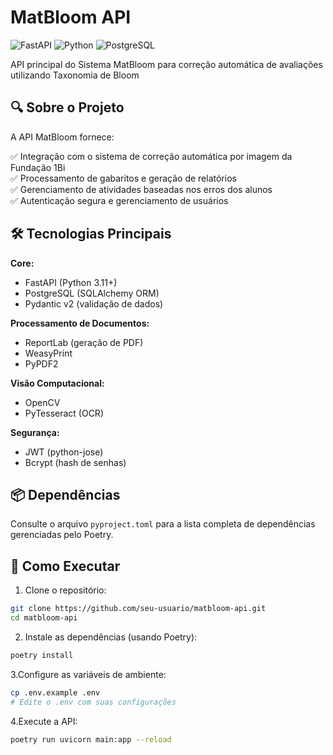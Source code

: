 # MatBloom API

![FastAPI](https://img.shields.io/badge/FastAPI-005571?style=for-the-badge&logo=fastapi)
![Python](https://img.shields.io/badge/Python-3.11+-3776AB?style=for-the-badge&logo=python&logoColor=white)
![PostgreSQL](https://img.shields.io/badge/PostgreSQL-316192?style=for-the-badge&logo=postgresql&logoColor=white)

API principal do Sistema MatBloom para correção automática de avaliações utilizando Taxonomia de Bloom

## 🔍 Sobre o Projeto

A API MatBloom fornece:

✅ Integração com o sistema de correção automática por imagem da Fundação 1Bi  
✅ Processamento de gabaritos e geração de relatórios  
✅ Gerenciamento de atividades baseadas nos erros dos alunos  
✅ Autenticação segura e gerenciamento de usuários  

## 🛠️ Tecnologias Principais

**Core:**
- FastAPI (Python 3.11+)
- PostgreSQL (SQLAlchemy ORM)
- Pydantic v2 (validação de dados)

**Processamento de Documentos:**
- ReportLab (geração de PDF)
- WeasyPrint
- PyPDF2

**Visão Computacional:**
- OpenCV
- PyTesseract (OCR)

**Segurança:**
- JWT (python-jose)
- Bcrypt (hash de senhas)

## 📦 Dependências

Consulte o arquivo `pyproject.toml` para a lista completa de dependências gerenciadas pelo Poetry.

## 🚀 Como Executar

1. Clone o repositório:
```bash
git clone https://github.com/seu-usuario/matbloom-api.git
cd matbloom-api
```

2. Instale as dependências (usando Poetry):
```bash
poetry install
```

3.Configure as variáveis de ambiente:
```bash
cp .env.example .env
# Edite o .env com suas configurações
```
4.Execute a API:
```bash
poetry run uvicorn main:app --reload
```
